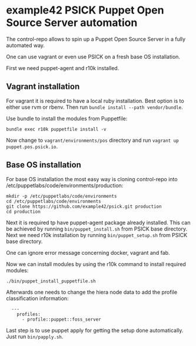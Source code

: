 # example42 PSICK Puppet Open Source Server automation

The control-repo allows to spin up a Puppet Open Source Server in a fully automated way.

One can use vagrant or even use PSICK on a fresh base OS installation.

First we need puppet-agent and r10k installed.

## Vagrant installation

For vagrant it is required to have a local ruby installation. Best option is to either use rvm or rbenv. Then run ```bundle install --path vendor/bundle```.

Use bundle to install the modules from Puppetfile:

    bundle exec r10k puppetfile install -v

Now change to ```vagrant/environments/pos``` directory and run ```vagrant up puppet.pos.psick.io```.

## Base OS installation

For base OS installation the most easy way is cloning control-repo into /etc/puppetlabs/code/environments/production:

    mkdir -p /etc/puppetlabs/code/environments
    cd /etc/puppetlabs/code/environments
    git clone https://github.com/example42/psick.git production
    cd production

Next it is required tp have puppet-agent package already installed. This can be achieved by running ```bin/puppet_install.sh``` from PSICK base directory.
Next we need r10k installation by running ```bin/puppet_setup.sh``` from PSICK base directory.

One can ignore error message concerning docker, vagrant and fab.

Now we can install modules by using the r10k command to install required modules:

    ./bin/puppet_install_puppetfile.sh

Afterwards one needs to change the hiera node data to add the profile classification information:

      ---
        profiles:
          - profile::puppet::foss_server

Last step is to use puppet apply for getting the setup done automatically. Just run ```bin/papply.sh```.

